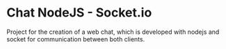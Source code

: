 # Chat NodeJS - Socket.io

Project for the creation of a web chat, which is developed with nodejs and socket for communication between both clients.
